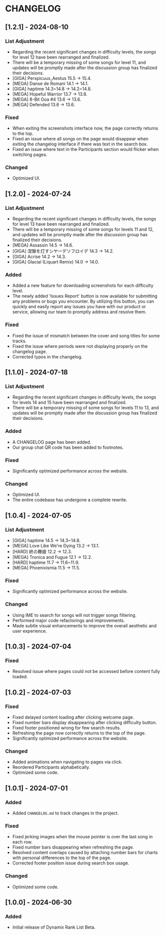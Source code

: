 # CHANGELOG

## [1.2.1] - 2024-08-10

### List Adjustment

-   Regarding the recent significant changes in difficulty levels, the songs for level 12 have been rearranged and finalized.
-   There will be a temporary missing of some songs for level 11, and updates will be promptly made after the discussion group has finalized their decisions.
-   [GIGA] Perspicuus_Aestus 15.5 → 15.4.
-   [MEGA] Danse de Romani 14.1 → 14.1.
-   [GIGA] haptime 14.3\~14.8 → 14.2\~14.8.
-   [MEGA] Hopeful Warrior 13.7 → 13.8.
-   [MEGA] 8-Bit Goa \#4 13.6 → 13.6.
-   [MEGA] Defended 13.6 → 13.6.

### Fixed

-   When exiting the screenshots interface now, the page correctly returns to the top.
-   Fixed an issue where all songs on the page would disappear when exiting the changelog interface if there was text in the search box.
-   Fixed an issue where text in the Participants section would flicker when switching pages.

### Changed

-   Optimized UI.

## [1.2.0] - 2024-07-24

### List Adjustment

-   Regarding the recent significant changes in difficulty levels, the songs for level 13 have been rearranged and finalized.
-   There will be a temporary missing of some songs for levels 11 and 12, and updates will be promptly made after the discussion group has finalized their decisions.
-   [MEGA] Assassin 14.5 → 14.6.
-   [GIGA] 涅槃を灯すシヤ一デソフロイデ 14.3 → 14.2.
-   [GIGA] Acrise 14.2 → 14.3.
-   [GIGA] Glacial (Liquart Remix) 14.0 → 14.0.

### Added

-   Added a new feature for downloading screenshots for each difficulty level.
-   The newly added 'Issues Report' button is now available for submitting any problems or bugs you encounter. By utilizing this button, you can quickly and easily report any issues you have with our product or service, allowing our team to promptly address and resolve them.

### Fixed

-   Fixed the issue of mismatch between the cover and song titles for some tracks.
-   Fixed the issue where periods were not displaying properly on the changelog page.
-   Corrected typos in the changelog.

## [1.1.0] - 2024-07-18

### List Adjustment

-   Regarding the recent significant changes in difficulty levels, the songs for levels 14 and 15 have been rearranged and finalized.
-   There will be a temporary missing of some songs for levels 11 to 13, and updates will be promptly made after the discussion group has finalized their decisions.

### Added

-   A CHANGELOG page has been added.
-   Our group chat QR code has been added to footnotes.

### Fixed

-   Significantly optimized performance across the website.

### Changed

-   Optimized UI.
-   The entire codebase has undergone a complete rewrite.

## [1.0.4] - 2024-07-05

### List Adjustment

-   [GIGA] haptime 14.5 → 14.3~14.8.
-   [MEGA] Love Like We're Dying 13.2 → 13.1.
-   [HARD] 終の舞姫 12.2 → 12.3.
-   [MEGA] Tronica and Fugue 12.1 → 12.2.
-   [HARD] haptime 11.7 → 11.6\~11.9.
-   [MEGA] Phoenixismia 11.5 → 11.5.

### Fixed

-   Significantly optimized performance across the website.

### Changed

-   Using IME to search for songs will not trigger songs filtering.
-   Performed major code refactorings and improvements.
-   Made subtle visual enhancements to improve the overall aesthetic and user experience.

## [1.0.3] - 2024-07-04

### Fixed

-   Resolved issue where pages could not be accessed before content fully loaded.

## [1.0.2] - 2024-07-03

### Fixed

-   Fixed delayed content loading after clicking welcome page.
-   Fixed number bars display disappearing after clicking difficulty button.
-   Fixed footer positioned wrong for few search results.
-   Refreshing the page now correctly returns to the top of the page.
-   Significantly optimized performance across the website.

### Changed

-   Added animations when navigating to pages via click.
-   Reordered Participants alphabetically.
-   Optimized some code.

## [1.0.1] - 2024-07-01

### Added

-   Added `CHANGELOG.md` to track changes in the project.

### Fixed

-   Fixed jerking images when the mouse pointer is over the last song in each row.
-   Fixed number bars disappearing when refreshing the page.
-   Resolved content overlaps caused by attaching number bars for charts with personal differences to the top of the page.
-   Corrected footer position issue during search box usage.

### Changed

-   Optimized some code.

## [1.0.0] - 2024-06-30

### Added

-   Initial release of Dynamix Rank List Beta.

